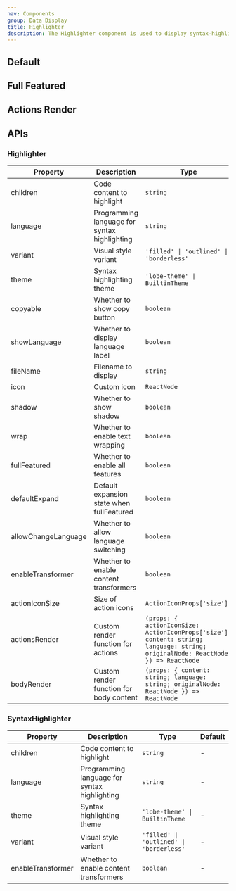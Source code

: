 ```yaml
---
nav: Components
group: Data Display
title: Highlighter
description: The Highlighter component is used to display syntax-highlighted code blocks with powerful features like code copying, language selection, custom themes, and transformers. It supports multiple display variants, expandable views, and customizable actions.
---
```


## Default

<code src="./demos/index.tsx" nopadding></code>

## Full Featured

<code src="./demos/FullFeatured.tsx" nopadding></code>

## Actions Render

<code src="./demos/ActionsRender.tsx"></code>

## APIs

### Highlighter

| Property            | Description                                  | Type                                                                                                                             | Default |
| ------------------- | -------------------------------------------- | -------------------------------------------------------------------------------------------------------------------------------- | ------- |
| children            | Code content to highlight                    | `string`                                                                                                                         | -       |
| language            | Programming language for syntax highlighting | `string`                                                                                                                         | -       |
| variant             | Visual style variant                         | `'filled' \| 'outlined' \| 'borderless'`                                                                                         | -       |
| theme               | Syntax highlighting theme                    | `'lobe-theme' \| BuiltinTheme`                                                                                                   | -       |
| copyable            | Whether to show copy button                  | `boolean`                                                                                                                        | `true`  |
| showLanguage        | Whether to display language label            | `boolean`                                                                                                                        | `true`  |
| fileName            | Filename to display                          | `string`                                                                                                                         | -       |
| icon                | Custom icon                                  | `ReactNode`                                                                                                                      | -       |
| shadow              | Whether to show shadow                       | `boolean`                                                                                                                        | `false` |
| wrap                | Whether to enable text wrapping              | `boolean`                                                                                                                        | `false` |
| fullFeatured        | Whether to enable all features               | `boolean`                                                                                                                        | `false` |
| defaultExpand       | Default expansion state when fullFeatured    | `boolean`                                                                                                                        | `true`  |
| allowChangeLanguage | Whether to allow language switching          | `boolean`                                                                                                                        | `false` |
| enableTransformer   | Whether to enable content transformers       | `boolean`                                                                                                                        | `false` |
| actionIconSize      | Size of action icons                         | `ActionIconProps['size']`                                                                                                        | -       |
| actionsRender       | Custom render function for actions           | `(props: { actionIconSize: ActionIconProps['size']; content: string; language: string; originalNode: ReactNode; }) => ReactNode` | -       |
| bodyRender          | Custom render function for body content      | `(props: { content: string; language: string; originalNode: ReactNode }) => ReactNode`                                           | -       |

### SyntaxHighlighter

| Property          | Description                                  | Type                                     | Default |
| ----------------- | -------------------------------------------- | ---------------------------------------- | ------- |
| children          | Code content to highlight                    | `string`                                 | -       |
| language          | Programming language for syntax highlighting | `string`                                 | -       |
| theme             | Syntax highlighting theme                    | `'lobe-theme' \| BuiltinTheme`           | -       |
| variant           | Visual style variant                         | `'filled' \| 'outlined' \| 'borderless'` | -       |
| enableTransformer | Whether to enable content transformers       | `boolean`                                | -       |

